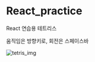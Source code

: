 # React_practice
React 연습용 테트리스

움직임은 방향키로, 회전은 스페이스바

![tetris_img](https://user-images.githubusercontent.com/22982297/111453510-ff97ae80-8756-11eb-8883-46cd155678fe.gif)
